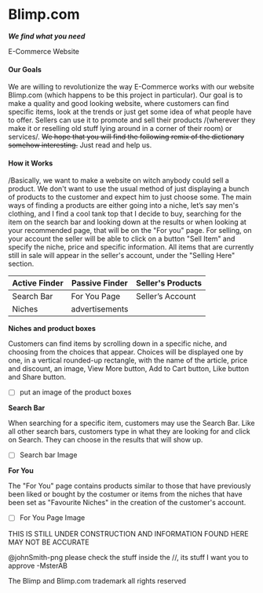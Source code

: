 # Blimp.com
***We find what you need***

E-Commerce Website
#### **Our Goals**

We are willing to revolutionize the way E-Commerce works with our website Blimp.com (which happens to be this project in particular). Our goal is to make a quality and good looking website, where customers can find specific items, look at the trends or just get some idea of what people have to offer. Sellers can use it to promote and sell their products /(wherever they make it or reselling old stuff lying around in a corner of their room) or services/. ~~We hope that you will find the following remix of the dictionary somehow interesting.~~ Just read and help us.

#### **How it Works**

/Basically, we want to make a website on witch anybody could sell a product. We don't want to use the usual method of just displaying a bunch of products to the customer and expect him to just choose some. The main ways of finding a products are either going into a niche, let’s say men's clothing, and I find a cool tank top that I decide to buy, searching for the item on the search bar and looking down at the results or when looking at your recommended page, that will be on the "For you" page. For selling, on your account the seller will be able to click on a button "Sell Item" and specify the niche, price and specific information. All items that are currently still in sale will appear in the seller's account, under the "Selling Here" section. 

Active Finder | Passive Finder | Seller's Products
 ------------ | ------------- | ------------
Search Bar | For You Page | Seller’s Account
Niches | advertisements

**Niches and product boxes**

Customers can find items by scrolling down in a specific niche, and choosing from the choices that appear. Choices will be displayed one by one, in a vertical rounded-up rectangle, with the name of the article, price and discount, an image, View More button, Add to Cart button, Like button and Share button.
- [ ] put an image of the product boxes

**Search Bar**

When searching for a specific item, customers may use the Search Bar. Like all other search bars, customers type in what they are looking for and click on Search. They can choose in the results that will show up. 
- [ ]  Search bar Image

**For You**

The "For You" page contains products similar to those that have previously been liked or bought by the costumer or items from the niches that have been set as "Favourite Niches" in the creation of the customer's account.
- [ ] For You Page Image


THIS IS STILL UNDER CONSTRUCTION AND INFORMATION FOUND HERE MAY NOT BE ACCURATE


@johnSmith-png please check the stuff inside the //, its stuff I want you to approve
-MsterAB

The Blimp and Blimp.com trademark all rights reserved

